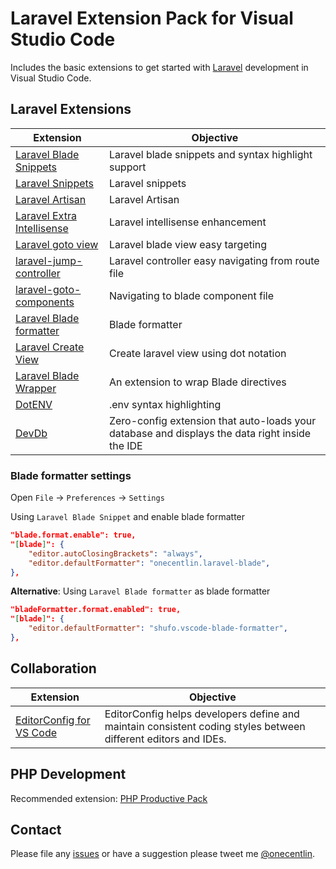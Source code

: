 # Laravel Extension Pack for Visual Studio Code

Includes the basic extensions to get started with [Laravel](https://laravel.com) development in Visual Studio Code.

## Laravel Extensions

Extension | Objective |
--------- | --------- |
[Laravel Blade Snippets](https://marketplace.visualstudio.com/items?itemName=onecentlin.laravel-blade) | Laravel blade snippets and syntax highlight support |
[Laravel Snippets](https://marketplace.visualstudio.com/items?itemName=onecentlin.laravel5-snippets) | Laravel snippets |
[Laravel Artisan](https://marketplace.visualstudio.com/items?itemName=ryannaddy.laravel-artisan) | Laravel Artisan |
[Laravel Extra Intellisense](https://marketplace.visualstudio.com/items?itemName=amiralizadeh9480.laravel-extra-intellisense) | Laravel intellisense enhancement |
[Laravel goto view](https://marketplace.visualstudio.com/items?itemName=codingyu.laravel-goto-view) | Laravel blade view easy targeting |
[laravel-jump-controller](https://marketplace.visualstudio.com/items?itemName=pgl.laravel-jump-controller) | Laravel controller easy navigating from route file |
[laravel-goto-components](https://marketplace.visualstudio.com/items?itemName=naoray.laravel-goto-components) | Navigating to blade component file |
[Laravel Blade formatter](https://marketplace.visualstudio.com/items?itemName=shufo.vscode-blade-formatter) | Blade formatter |
[Laravel Create View](https://marketplace.visualstudio.com/items?itemName=glitchbl.laravel-create-view) | Create laravel view using dot notation |
[Laravel Blade Wrapper](https://marketplace.visualstudio.com/items?itemName=IHunte.laravel-blade-wrapper) | An extension to wrap Blade directives |
[DotENV](https://marketplace.visualstudio.com/items?itemName=mikestead.dotenv) | .env syntax highlighting |
[DevDb](https://marketplace.visualstudio.com/items?itemName=damms005.devdb) | Zero-config extension that auto-loads your database and displays the data right inside the IDE |

### Blade formatter settings

Open `File` -> `Preferences` -> `Settings`

Using `Laravel Blade Snippet` and enable blade formatter

```json
"blade.format.enable": true,
"[blade]": {
    "editor.autoClosingBrackets": "always",
    "editor.defaultFormatter": "onecentlin.laravel-blade",
},
```

**Alternative**: Using `Laravel Blade formatter` as blade formatter

```json
"bladeFormatter.format.enabled": true,
"[blade]": {
    "editor.defaultFormatter": "shufo.vscode-blade-formatter",
},
```

## Collaboration

Extension | Objective
--------- | ---------
[EditorConfig for VS Code](https://marketplace.visualstudio.com/items?itemName=EditorConfig.EditorConfig) | EditorConfig helps developers define and maintain consistent coding styles between different editors and IDEs.

## PHP Development

Recommended extension: [PHP Productive Pack](https://marketplace.visualstudio.com/items?itemName=onecentlin.php-productive-pack)

## Contact

Please file any [issues](https://github.com/onecentlin/laravel-extension-pack-vscode/issues) or have a suggestion please tweet me [@onecentlin](https://twitter.com/onecentlin).

